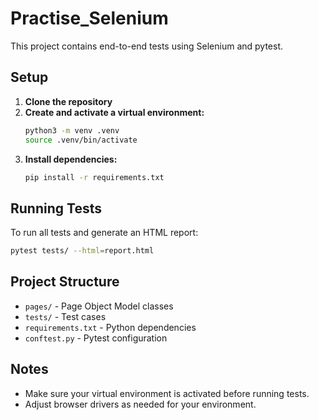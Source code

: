 # Practise_Selenium

This project contains end-to-end tests using Selenium and pytest.

## Setup

1. **Clone the repository**
2. **Create and activate a virtual environment:**
   ```sh
   python3 -m venv .venv
   source .venv/bin/activate
   ```
3. **Install dependencies:**
   ```sh
   pip install -r requirements.txt
   ```

## Running Tests

To run all tests and generate an HTML report:
```sh
pytest tests/ --html=report.html
```

## Project Structure

- `pages/` - Page Object Model classes
- `tests/` - Test cases
- `requirements.txt` - Python dependencies
- `conftest.py` - Pytest configuration

## Notes
- Make sure your virtual environment is activated before running tests.
- Adjust browser drivers as needed for your environment. 